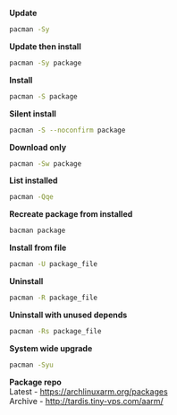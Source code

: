 **Update**  
```sh
pacman -Sy
```

**Update then install**  
```sh
pacman -Sy package
```

**Install**  
```sh
pacman -S package
```

**Silent install**  
```sh
pacman -S --noconfirm package
```

**Download only**  
```sh
pacman -Sw package
```

**List installed**  
```sh
pacman -Qqe
```

**Recreate package from installed**  
```sh
bacman package
```

**Install from file**  
```sh
pacman -U package_file
```

**Uninstall**  
```sh
pacman -R package_file
```

**Uninstall with unused depends**  
```sh
pacman -Rs package_file
```

**System wide upgrade**  
```sh
pacman -Syu
```

**Package repo**  
Latest - https://archlinuxarm.org/packages  
Archive - http://tardis.tiny-vps.com/aarm/  
